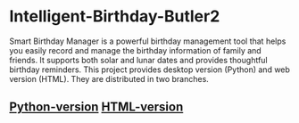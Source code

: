 # Intelligent-Birthday-Butler2
Smart Birthday Manager is a powerful birthday management tool that helps you easily record and manage the birthday information of family and friends. It supports both solar and lunar dates and provides thoughtful birthday reminders. This project provides desktop version (Python) and web version (HTML). They are distributed in two branches.
## [Python-version](https://github.com/Jessssssseea/Intelligent-Birthday-Butler/python/README.md) [HTML-version](https://github.com/Jessssssseea/Intelligent-Birthday-Butler/html/README.md)
